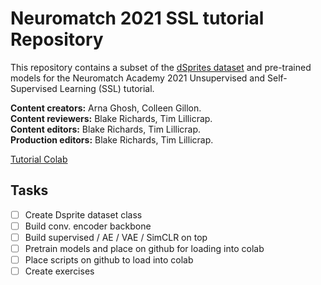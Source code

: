 # Neuromatch 2021 SSL tutorial Repository

This repository contains a subset of the [dSprites dataset](https://github.com/deepmind/dsprites-dataset) and pre-trained models for the Neuromatch Academy 2021 Unsupervised and Self-Supervised Learning (SSL) tutorial.


**Content creators:** Arna Ghosh, Colleen Gillon.  
**Content reviewers:** Blake Richards, Tim Lillicrap.  
**Content editors:** Blake Richards, Tim Lillicrap.  
**Production editors:** Blake Richards, Tim Lillicrap.   

[Tutorial Colab](https://colab.research.google.com/drive/11-kf_meS8KrH7pnmYMD-mz5os60tDnaF?usp=sharing)

## Tasks
- [ ] Create Dsprite dataset class
- [ ] Build conv. encoder backbone 
- [ ] Build supervised / AE / VAE / SimCLR on top
- [ ] Pretrain models and place on github for loading into colab
- [ ] Place scripts on github to load into colab
- [ ] Create exercises
